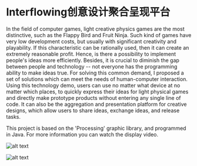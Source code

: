 # Interflowing创意设计聚合呈现平台

In the field of computer games, light creative physics games are the most distinctive, such as the Flappy Bird and Fruit Ninja. Such kind of games have very low development costs, but usually with significant creativity and playability. If this characteristic can be rationally used, then it can create an extremely reasonable profit. Hence, is there a possibility to implement people's ideas more efficiently. Besides, it is crucial to diminish the gap between people and technology -- not everyone has the programming ability to make ideas true. For solving this common demand, I proposed a set of solutions which can meet the needs of human-computer interaction. Using this technology demo, users can use no matter what device at no matter which places, to quickly express their ideas for light physical games and directly make prototype products without entering any single line of code. It can also be the aggregation and presentation platform for creative designs, which allow users to share ideas, exchange ideas, and release tasks.

This project is based on the 'Processing' graphic library, and programmed in Java. For more information you can watch the display video.

![alt text](https://github.com/SylvanLiu/InterflowingPlatform/blob/master/P1.png)

![alt text](https://github.com/SylvanLiu/InterflowingPlatform/blob/master/P2.png)
